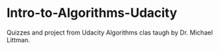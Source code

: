 Intro-to-Algorithms-Udacity
==========================
Quizzes and project from Udacity Algorithms clas taugh by Dr. Michael Littman.
